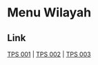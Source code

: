 # Menu Wilayah

## Link

[TPS 001](https://github.com/gigit-pemilu/pemilu-2024-71-sulawesi-utara/tree/main/pileg-dpr/hitung-suara/sub/71-sulawesi-utara/sub/01-bolaang-mongondow/sub/11-dumoga-utara/sub/2003-mopugad-selatan/sub/001-tps)
 | 
[TPS 002](https://github.com/gigit-pemilu/pemilu-2024-71-sulawesi-utara/tree/main/pileg-dpr/hitung-suara/sub/71-sulawesi-utara/sub/01-bolaang-mongondow/sub/11-dumoga-utara/sub/2003-mopugad-selatan/sub/002-tps)
 | 
[TPS 003](https://github.com/gigit-pemilu/pemilu-2024-71-sulawesi-utara/tree/main/pileg-dpr/hitung-suara/sub/71-sulawesi-utara/sub/01-bolaang-mongondow/sub/11-dumoga-utara/sub/2003-mopugad-selatan/sub/003-tps)

